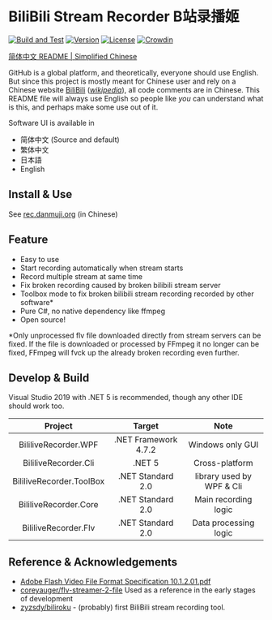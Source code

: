 # BiliBili Stream Recorder B站录播姬

[![Build and Test](https://github.com/Bililive/BililiveRecorder/actions/workflows/build.yml/badge.svg)](https://github.com/Bililive/BililiveRecorder/actions/workflows/build.yml)
[![Version](https://img.shields.io/github/tag/Bililive/BililiveRecorder.svg?label=Version)](#)
[![License](https://img.shields.io/github/license/Bililive/BililiveRecorder.svg)](#)
[![Crowdin](https://badges.crowdin.net/bililiverecorder/localized.svg)](https://crowdin.com/project/bililiverecorder)

[简体中文 README | Simplified Chinese](README_CN.md)

GitHub is a global platform, and theoretically, everyone should use English. But since this project is mostly meant for Chinese user and rely on a Chinese website [BiliBili](https://live.bilibili.com) ([_wikipedia_](https://en.wikipedia.org/wiki/Bilibili)), all code comments are in Chinese. This README file will always use English so people like _you_ can understand what is this, and perhaps make some use out of it.

Software UI is available in

- 简体中文 (Source and default)
- 繁体中文
- 日本語
- English

## Install & Use

See [rec.danmuji.org](https://rec.danmuji.org) (in Chinese)

## Feature

- Easy to use
- Start recording automatically when stream starts
- Record multiple stream at same time
- Fix broken recording caused by broken bilibili stream server
- Toolbox mode to fix broken bilibili stream recording recorded by other software*
- Pure C#, no native dependency like ffmpeg
- Open source!

*Only unprocessed flv file downloaded directly from stream servers can be fixed. If the file is downloaded or processed by FFmpeg it no longer can be fixed, FFmpeg will fvck up the already broken recording even further.

## Develop & Build

Visual Studio 2019 with .NET 5 is recommended, though any other IDE should work too.

Project | Target | Note
:---:|:---:|:---:
BililiveRecorder.WPF | .NET Framework 4.7.2 | Windows only GUI
BililiveRecorder.Cli | .NET 5 | Cross-platform
BililiveRecorder.ToolBox | .NET Standard 2.0 | library used by WPF & Cli
BililiveRecorder.Core | .NET Standard 2.0 | Main recording logic
BililiveRecorder.Flv | .NET Standard 2.0 | Data processing logic

## Reference & Acknowledgements

- [Adobe Flash Video File Format Specification 10.1.2.01.pdf](https://www.adobe.com/content/dam/acom/en/devnet/flv/video_file_format_spec_v10_1.pdf)
- [coreyauger/flv-streamer-2-file](https://github.com/coreyauger/flv-streamer-2-file) Used as a reference in the early stages of development
- [zyzsdy/biliroku](https://github.com/zyzsdy/biliroku) - (probably) first BiliBili stream recording tool.
